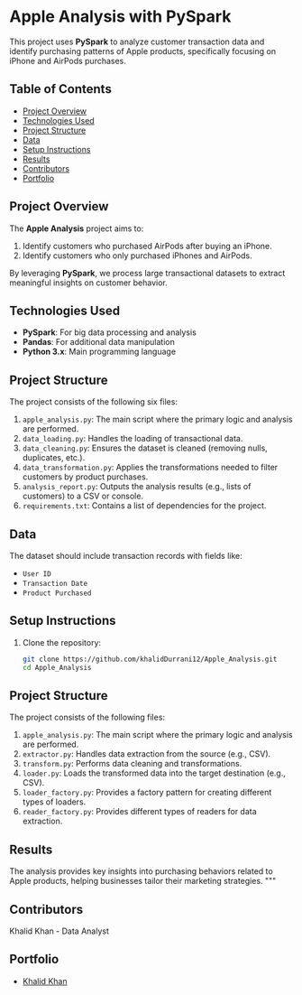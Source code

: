 # Apple Analysis with PySpark

This project uses **PySpark** to analyze customer transaction data and identify purchasing patterns of Apple products, specifically focusing on iPhone and AirPods purchases.

## Table of Contents
- [Project Overview](#project-overview)
- [Technologies Used](#technologies-used)
- [Project Structure](#project-structure)
- [Data](#data)
- [Setup Instructions](#setup-instructions)
- [Results](#results)
- [Contributors](#Contributors)
- [Portfolio](#Portfolio)

## Project Overview
The **Apple Analysis** project aims to:
1. Identify customers who purchased AirPods after buying an iPhone.
2. Identify customers who only purchased iPhones and AirPods.

By leveraging **PySpark**, we process large transactional datasets to extract meaningful insights on customer behavior.

## Technologies Used
- **PySpark**: For big data processing and analysis
- **Pandas**: For additional data manipulation
- **Python 3.x**: Main programming language

## Project Structure
The project consists of the following six files:

1. `apple_analysis.py`: The main script where the primary logic and analysis are performed.
2. `data_loading.py`: Handles the loading of transactional data.
3. `data_cleaning.py`: Ensures the dataset is cleaned (removing nulls, duplicates, etc.).
4. `data_transformation.py`: Applies the transformations needed to filter customers by product purchases.
5. `analysis_report.py`: Outputs the analysis results (e.g., lists of customers) to a CSV or console.
6. `requirements.txt`: Contains a list of dependencies for the project.

## Data
The dataset should include transaction records with fields like:
- `User ID`
- `Transaction Date`
- `Product Purchased`

## Setup Instructions

1. Clone the repository:
   ```bash
   git clone https://github.com/khalidDurrani12/Apple_Analysis.git
   cd Apple_Analysis

## Project Structure
The project consists of the following files:

1. `apple_analysis.py`: The main script where the primary logic and analysis are performed.
2. `extractor.py`: Handles data extraction from the source (e.g., CSV).
3. `transform.py`: Performs data cleaning and transformations.
4. `loader.py`: Loads the transformed data into the target destination (e.g., CSV).
5. `loader_factory.py`: Provides a factory pattern for creating different types of loaders.
6. `reader_factory.py`: Provides different types of readers for data extraction.
## Results

The analysis provides key insights into purchasing behaviors related to Apple products, helping businesses tailor their marketing strategies.
"""

## Contributors

Khalid Khan - Data Analyst

## Portfolio

- <a href="https://khaliddurrani12.github.io/khalid0803.github.io/" target="_blank">Khalid Khan</a>

